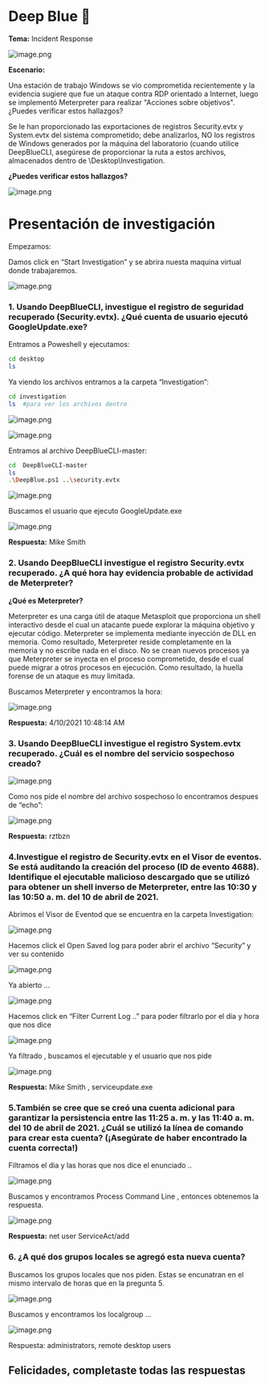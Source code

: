 # Deep Blue 🐋

**Tema:** Incident Response

![image.png](image.png)

**Escenario:**

Una estación de trabajo Windows se vio comprometida recientemente y la evidencia sugiere que fue un ataque contra RDP orientado a Internet, luego se implementó Meterpreter para realizar "Acciones sobre objetivos". ¿Puedes verificar estos hallazgos?

Se le han proporcionado las exportaciones de registros Security.evtx y System.evtx del sistema comprometido; debe analizarlos, NO los registros de Windows generados por la máquina del laboratorio (cuando utilice DeepBlueCLI, asegúrese de proporcionar la ruta a estos archivos, almacenados dentro de \Desktop\Investigation\.

**¿Puedes verificar estos hallazgos?**

![image.png](image%201.png)

# Presentación de investigación

Empezamos:

Damos click en “Start Investigation” y se abrira nuesta maquina virtual donde trabajaremos.

![image.png](def98322-a1e5-468f-b45e-144b0a58ea5e.png)

### 1. Usando DeepBlueCLI, investigue el registro de seguridad recuperado (Security.evtx). ¿Qué cuenta de usuario ejecutó GoogleUpdate.exe?

Entramos a Poweshell y ejecutamos:

```bash
cd desktop
ls
```

Ya viendo los archivos entramos a la carpeta “Investigation”:

```bash
cd investigation
ls  #para ver los archivos dentro
```

![image.png](28105aa8-fedc-47a8-b0b5-2c07d791b661.png)

![image.png](d8958eb5-0d70-4c99-b9d1-56ae64fd3e14.png)

Entramos al archivo DeepBlueCLI-master:

```bash
cd  DeepBlueCLI-master
ls
.\DeepBlue.ps1 ..\security.evtx
```

![image.png](591e69d6-a69a-467c-8f5b-9927621b278f.png)

 Buscamos el usuario que ejecuto GoogleUpdate.exe

![image.png](a26312dc-6925-4f3f-833e-66e9c4dd69b0.png)

**Respuesta:** Mike Smith

### 2. Usando DeepBlueCLI investigue el registro Security.evtx recuperado. ¿A qué hora hay evidencia probable de actividad de Meterpreter?

**¿Qué es Meterpreter?**

Meterpreter es una carga útil de ataque Metasploit que proporciona un shell interactivo desde el cual un atacante puede explorar la máquina objetivo y ejecutar código. Meterpreter se implementa mediante inyección de DLL en memoria. Como resultado, Meterpreter reside completamente en la memoria y no escribe nada en el disco. No se crean nuevos procesos ya que Meterpreter se inyecta en el proceso comprometido, desde el cual puede migrar a otros procesos en ejecución. Como resultado, la huella forense de un ataque es muy limitada.

Buscamos Meterpreter y encontramos la hora:

![image.png](d53bc011-4154-45c1-9b4b-529bd4474bd4.png)

**Respuesta:** 4/10/2021 10:48:14 AM

### 3. Usando DeepBlueCLI investigue el registro System.evtx recuperado. ¿Cuál es el nombre del servicio sospechoso creado?

![image.png](image%202.png)

Como nos pide el nombre del archivo sospechoso lo encontramos despues de “echo”:

![image.png](6e34d883-f460-420d-9e10-a1698e9cbc72.png)

**Respuesta:** rztbzn

### 4.Investigue el registro de Security.evtx en el Visor de eventos. Se está auditando la creación del proceso (ID de evento 4688). Identifique el ejecutable malicioso descargado que se utilizó para obtener un shell inverso de Meterpreter, entre las 10:30 y las 10:50 a. m. del 10 de abril de 2021.

Abrimos el Visor de Eventod que se encuentra en la carpeta Investigation:

![image.png](4d2fc278-9c85-44e3-a017-3e0694cef2c9.png)

Hacemos click el Open Saved log para poder abrir el archivo “Security” y ver su contenido

![image.png](14da3262-5a20-4a54-b56b-3101aa8f1511.png)

Ya abierto …

![image.png](b2e1e4c9-72fe-4939-8cef-df10aeebdf46.png)

Hacemos click en “Filter Current Log ..” para poder filtrarlo por el dia y hora que nos dice

![image.png](2892022f-7593-4934-ae71-56a81845ca98.png)

Ya filtrado , buscamos el ejecutable y el usuario que nos pide

![image.png](731d3202-3202-4b03-973a-0f90ae597875.png)

**Respuesta:** Mike Smith ,  serviceupdate.exe

### 5.También se cree que se creó una cuenta adicional para garantizar la persistencia entre las 11:25 a. m. y las 11:40 a. m. del 10 de abril de 2021. ¿Cuál se utilizó la línea de comando para crear esta cuenta? (¡Asegúrate de haber encontrado la cuenta correcta!)

Filtramos el dia y las horas que nos dice el enunciado .. 

![image.png](c0af51ce-3229-4829-9e42-cc3b55f61eba.png)

 Buscamos y encontramos Process Command Line , entonces obtenemos la respuesta.

![image.png](0e9cb702-6c23-41cc-a9be-4b59be443405.png)

**Respuesta:** net user ServiceAct/add

### 6. ¿A qué dos grupos locales se agregó esta nueva cuenta?

Buscamos los grupos locales que nos piden. Estas se encunatran en el mismo intervalo de horas que en la pregunta 5.

![image.png](b0f71b57-456e-4854-9f66-0a237f3b32af.png)

Buscamos y encontramos los localgroup …

![image.png](3a51e862-3d9d-413b-9293-c9b5a2cb3f63.png)

Respuesta: administrators, remote desktop users

## Felicidades, completaste todas las respuestas